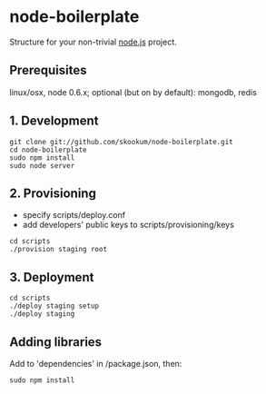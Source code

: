 # node-boilerplate
      
  Structure for your non-trivial [node.js](http://nodejs.org) project.

## Prerequisites

  linux/osx, node 0.6.x; optional (but on by default): mongodb, redis

## 1. Development

  ```shell
  git clone git://github.com/skookum/node-boilerplate.git
  cd node-boilerplate
  sudo npm install
  sudo node server
  ```

## 2. Provisioning

  - specify scripts/deploy.conf
  - add developers' public keys to scripts/provisioning/keys
  ```
  cd scripts
  ./provision staging root
  ```

## 3. Deployment

  ```
  cd scripts
  ./deploy staging setup
  ./deploy staging
  ```

## Adding libraries

  Add to 'dependencies' in /package.json, then:
  
  ```shell
  sudo npm install
  ```